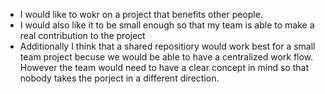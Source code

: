 * I would like to wokr on a project that benefits other people.
* I would also like it to be small enough so that my team is able to make
a real contribution to the project
* Additionally I think that a shared repositiory would work best for a small team
project becuse we would be able to have a centralized work flow. However the team would need to have a 
clear concept in mind so that nobody takes the porject in a different direction.